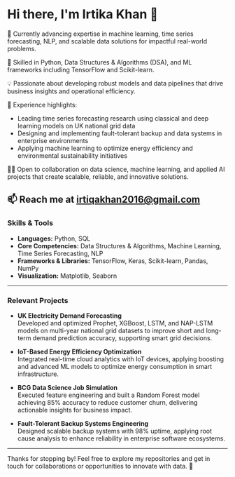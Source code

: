 # Hi there, I'm Irtika Khan 👋



🔭 Currently advancing expertise in machine learning, time series forecasting, NLP, and scalable data solutions for impactful real-world problems.

🌱 Skilled in Python, Data Structures & Algorithms (DSA), and ML frameworks including TensorFlow and Scikit-learn.

💡 Passionate about developing robust models and data pipelines that drive business insights and operational efficiency.

🚀 Experience highlights:
- Leading time series forecasting research using classical and deep learning models on UK national grid data
- Designing and implementing fault-tolerant backup and data systems in enterprise environments
- Applying machine learning to optimize energy efficiency and environmental sustainability initiatives

👯‍♂️ Open to collaboration on data science, machine learning, and applied AI projects that create scalable, reliable, and innovative solutions.

📫 Reach me at [irtiqakhan2016@gmail.com](mailto:irtiqakhan2016@gmail.com)  
---

### Skills & Tools  
- **Languages:** Python, SQL  
- **Core Competencies:** Data Structures & Algorithms, Machine Learning, Time Series Forecasting, NLP  
- **Frameworks & Libraries:** TensorFlow, Keras, Scikit-learn, Pandas, NumPy  
- **Visualization:** Matplotlib, Seaborn  

---

### Relevant Projects  
- **UK Electricity Demand Forecasting**  
  Developed and optimized Prophet, XGBoost, LSTM, and NAP-LSTM models on multi-year national grid datasets to improve short and long-term demand prediction accuracy, supporting smart grid decisions.

- **IoT-Based Energy Efficiency Optimization**  
  Integrated real-time cloud analytics with IoT devices, applying boosting and advanced ML models to optimize energy consumption in smart infrastructure.

- **BCG Data Science Job Simulation**  
  Executed feature engineering and built a Random Forest model achieving 85% accuracy to reduce customer churn, delivering actionable insights for business impact.

- **Fault-Tolerant Backup Systems Engineering**  
  Designed scalable backup systems with 98% uptime, applying root cause analysis to enhance reliability in enterprise software ecosystems.

---

Thanks for stopping by! Feel free to explore my repositories and get in touch for collaborations or opportunities to innovate with data. 🚀
